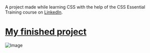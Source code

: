 

A project made while learning CSS with the help of the CSS Essential Training course on [LinkedIn](https://www.linkedin.com/in/ishani-kathuria/).

# [My finished project](https://ikathuria.github.io/css-project/)

![Image](https://unsplash.com/photos/4Vg6ez9jaec)

